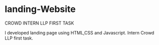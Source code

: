 # landing-Website
CROWD INTERN LLP FIRST TASK

I developed landing page using HTML,CSS and Javascript. Intern Crowd LLP first task.


